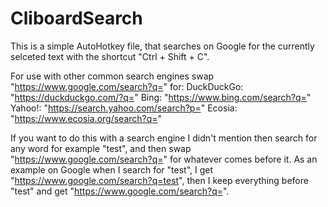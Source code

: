 # CliboardSearch
This is a simple AutoHotkey file, that searches on Google for the currently selceted text with the shortcut "Ctrl + Shift + C".

For use with other common search engines swap "https://www.google.com/search?q=" for:
DuckDuckGo: "https://duckduckgo.com/?q="
Bing: "https://www.bing.com/search?q="
Yahoo!: "https://search.yahoo.com/search?p="
Ecosia: "https://www.ecosia.org/search?q="

If you want to do this with a search engine I didn't mention then search for any word for example "test", and then swap "https://www.google.com/search?q=" for whatever comes before it.
As an example on Google when I search for "test", I get "https://www.google.com/search?q=test", then I keep everything before "test" and get "https://www.google.com/search?q=".
